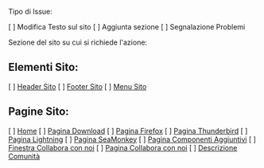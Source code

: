 Tipo di Issue:

[ ] Modifica Testo sul sito
[ ] Aggiunta sezione
[ ] Segnalazione Problemi

Sezione del sito su cui si richiede l'azione:

## Elementi Sito:

[ ] [Header Sito](https://github.com/MozillaItalia/www.mozillaitalia.org/blob/master/header.md)
[ ] [Footer Sito](https://github.com/MozillaItalia/www.mozillaitalia.org/blob/master/footer.md)
[ ] [Menu Sito](https://github.com/MozillaItalia/www.mozillaitalia.org/blob/master/menu.md)

## Pagine Sito:

[ ] [Home]()
[ ] [Pagina Download](https://github.com/MozillaItalia/www.mozillaitalia.org/blob/master/download.md)
[ ] [Pagina Firefox](https://github.com/MozillaItalia/www.mozillaitalia.org/blob/master/firefox.md)
[ ] [Pagina Thunderbird](https://github.com/MozillaItalia/www.mozillaitalia.org/blob/master/thunderbird.md)
[ ] [Pagina Lightning](https://github.com/MozillaItalia/www.mozillaitalia.org/blob/master/lightning.md)
[ ] [Pagina SeaMonkey](https://github.com/MozillaItalia/www.mozillaitalia.org/blob/master/seamonkey.md)
[ ] [Pagina Componenti Aggiuntivi](https://github.com/MozillaItalia/www.mozillaitalia.org/blob/master/componentiaggiuntivi.md)
[ ] [Finestra Collabora con noi](https://github.com/MozillaItalia/www.mozillaitalia.org/blob/master/finestracollabora.md)
[ ] [Pagina Collabora con noi]()
[ ] [Descrizione Comunità](https://github.com/MozillaItalia/www.mozillaitalia.org/blob/master/descrizione.md)
